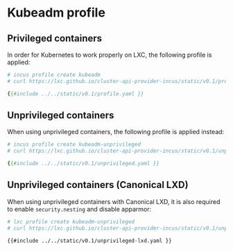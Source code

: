 # Kubeadm profile

## Privileged containers

In order for Kubernetes to work properly on LXC, the following profile is applied:

```yaml
# incus profile create kubeadm
# curl https://lxc.github.io/cluster-api-provider-incus/static/v0.1/profile.yaml | incus profile edit kubeadm

{{#include ../../static/v0.1/profile.yaml }}
```

## Unprivileged containers

When using unprivileged containers, the following profile is applied instead:

```yaml
# incus profile create kubeadm-unprivileged
# curl https://lxc.github.io/cluster-api-provider-incus/static/v0.1/unprivileged.yaml | incus profile edit kubeadm-unprivileged

{{#include ../../static/v0.1/unprivileged.yaml }}
```

## Unprivileged containers (Canonical LXD)

When using unprivileged containers with Canonical LXD, it is also required to enable `security.nesting` and disable apparmor:

```bash
# lxc profile create kubeadm-unprivileged
# curl https://lxc.github.io/cluster-api-provider-incus/static/v0.1/unprivileged-lxd.yaml | lxc profile edit kubeadm-unprivileged

{{#include ../../static/v0.1/unprivileged-lxd.yaml }}
```
